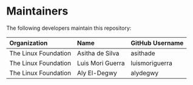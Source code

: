 # Maintainers

The following developers maintain this repository:

| Organization         | Name             | GitHub Username |
|:---------------------|:-----------------|:----------------|
| The Linux Foundation | Asitha de Silva  | asithade        |
| The Linux Foundation | Luis Mori Guerra | luismoriguerra  |
| The Linux Foundation | Aly El-Degwy     | alydegwy        |
